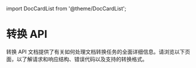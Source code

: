 ﻿import DocCardList from '@theme/DocCardList';

# 转换 API

转换 API 文档提供了有关如何处理文档转换任务的全面详细信息。请浏览以下页面，以了解请求和响应结构、错误代码以及支持的转换格式。

<DocCardList />
